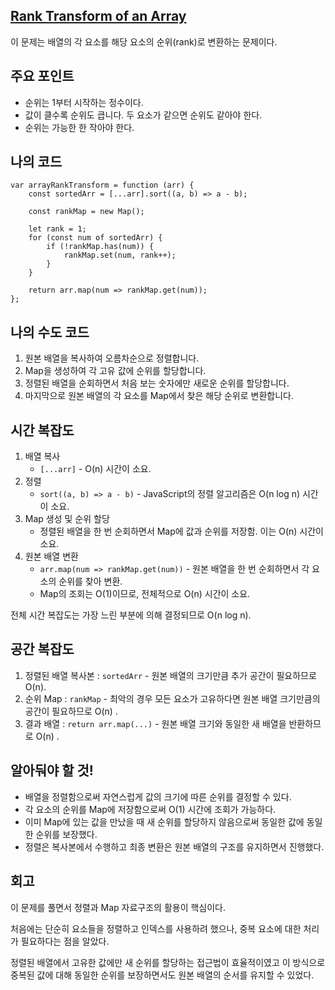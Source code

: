 ## [Rank Transform of an Array](https://leetcode.com/problems/rank-transform-of-an-array/description/?envType=daily-question&envId=2024-10-02)

이 문제는 배열의 각 요소를 해당 요소의 순위(rank)로 변환하는 문제이다.

## 주요 포인트

- 순위는 1부터 시작하는 정수이다.
- 값이 클수록 순위도 큽니다. 두 요소가 같으면 순위도 같아야 한다.
- 순위는 가능한 한 작아야 한다.

## 나의 코드

```tsx
var arrayRankTransform = function (arr) {
    const sortedArr = [...arr].sort((a, b) => a - b);

    const rankMap = new Map();

    let rank = 1;
    for (const num of sortedArr) {
        if (!rankMap.has(num)) {
            rankMap.set(num, rank++);
        }
    }

    return arr.map(num => rankMap.get(num));
};
```

## 나의 수도 코드

1. 원본 배열을 복사하여 오름차순으로 정렬합니다.
2. Map을 생성하여 각 고유 값에 순위를 할당합니다.
3. 정렬된 배열을 순회하면서 처음 보는 숫자에만 새로운 순위를 할당합니다.
4. 마지막으로 원본 배열의 각 요소를 Map에서 찾은 해당 순위로 변환합니다.

## 시간 복잡도

1. 배열 복사
    - `[...arr]` - O(n) 시간이 소요.
2. 정렬
    - `sort((a, b) => a - b)` - JavaScript의 정렬 알고리즘은 O(n log n) 시간이 소요.
3. Map 생성 및 순위 할당
    - 정렬된 배열을 한 번 순회하면서 Map에 값과 순위를 저장함. 이는 O(n) 시간이 소요.
4. 원본 배열 변환
    - `arr.map(num => rankMap.get(num))` - 원본 배열을 한 번 순회하면서 각 요소의 순위를 찾아 변환.
    - Map의 조회는 O(1)이므로, 전체적으로 O(n) 시간이 소요.

전체 시간 복잡도는 가장 느린 부분에 의해 결정되므로 O(n log n).

## 공간 복잡도

1. 정렬된 배열 복사본 : `sortedArr` - 원본 배열의 크기만큼 추가 공간이 필요하므로 O(n).
2. 순위 Map : `rankMap` - 최악의 경우 모든 요소가 고유하다면 원본 배열 크기만큼의 공간이 필요하므로 O(n) .
3. 결과 배열 : `return arr.map(...)` - 원본 배열 크기와 동일한 새 배열을 반환하므로 O(n) .

## 알아둬야 할 것!

- 배열을 정렬함으로써 자연스럽게 값의 크기에 따른 순위를 결정할 수 있다.
- 각 요소의 순위를 Map에 저장함으로써 O(1) 시간에 조회가 가능하다.
- 이미 Map에 있는 값을 만났을 때 새 순위를 할당하지 않음으로써 동일한 값에 동일한 순위를 보장했다.
- 정렬은 복사본에서 수행하고 최종 변환은 원본 배열의 구조를 유지하면서 진행했다.

## 회고

이 문제를 풀면서 정렬과 Map 자료구조의 활용이 핵심이다.

처음에는 단순히 요소들을 정렬하고 인덱스를 사용하려 했으나, 중복 요소에 대한 처리가 필요하다는 점을 알았다.

정렬된 배열에서 고유한 값에만 새 순위를 할당하는 접근법이 효율적이였고 이 방식으로 중복된 값에 대해 동일한 순위를 보장하면서도 원본 배열의 순서를 유지할 수 있었다.
